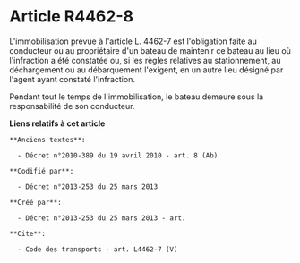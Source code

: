 # Article R4462-8

L'immobilisation prévue à l'article L. 4462-7 est l'obligation faite au conducteur ou au propriétaire d'un bateau de
maintenir ce bateau au lieu où l'infraction a été constatée ou, si les règles relatives au stationnement, au déchargement ou
au débarquement l'exigent, en un autre lieu désigné par l'agent ayant constaté l'infraction. 

Pendant tout le temps de l'immobilisation, le bateau demeure sous la responsabilité de son conducteur.

**Liens relatifs à cet article**

	**Anciens textes**:

	  - Décret n°2010-389 du 19 avril 2010 - art. 8 (Ab)

	**Codifié par**:

	  - Décret n°2013-253 du 25 mars 2013

	**Créé par**:

	  - Décret n°2013-253 du 25 mars 2013 - art.

	**Cite**:

	  - Code des transports - art. L4462-7 (V)
